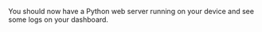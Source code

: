 You should now have a Python web server running on your device and see some logs on your dashboard.

